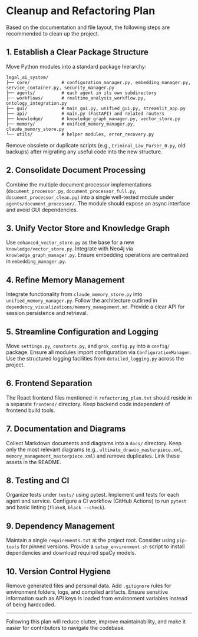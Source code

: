 # Cleanup and Refactoring Plan

Based on the documentation and file layout, the following steps are recommended to clean up the project.

## 1. Establish a Clear Package Structure

Move Python modules into a standard package hierarchy:

```
legal_ai_system/
├── core/            # configuration_manager.py, embedding_manager.py, service_container.py, security_manager.py
├── agents/          # each agent in its own subdirectory
├── workflows/       # realtime_analysis_workflow.py, ontology_integration.py
├── gui/             # main_gui.py, unified_gui.py, streamlit_app.py
├── api/             # main.py (FastAPI) and related routers
├── knowledge/       # knowledge_graph_manager.py, vector_store.py
├── memory/          # unified_memory_manager.py, claude_memory_store.py
└── utils/           # helper modules, error_recovery.py
```

Remove obsolete or duplicate scripts (e.g., `Criminal_Law_Parser_0.py`, old backups) after migrating any useful code into the new structure.

## 2. Consolidate Document Processing

Combine the multiple document processor implementations (`document_processor.py`, `document_processor_full.py`, `document_processor_clean.py`) into a single well-tested module under `agents/document_processor/`. The module should expose an async interface and avoid GUI dependencies.

## 3. Unify Vector Store and Knowledge Graph

Use `enhanced_vector_store.py` as the base for a new `knowledge/vector_store.py`. Integrate with Neo4j via `knowledge_graph_manager.py`. Ensure embedding operations are centralized in `embedding_manager.py`.

## 4. Refine Memory Management

Integrate functionality from `claude_memory_store.py` into `unified_memory_manager.py`. Follow the architecture outlined in `dependency_visualizations/memory_management.md`. Provide a clear API for session persistence and retrieval.

## 5. Streamline Configuration and Logging

Move `settings.py`, `constants.py`, and `grok_config.py` into a `config/` package. Ensure all modules import configuration via `ConfigurationManager`. Use the structured logging facilities from `detailed_logging.py` across the project.

## 6. Frontend Separation

The React frontend files mentioned in `refactoring_plan.txt` should reside in a separate `frontend/` directory. Keep backend code independent of frontend build tools.

## 7. Documentation and Diagrams

Collect Markdown documents and diagrams into a `docs/` directory. Keep only the most relevant diagrams (e.g., `ultimate_drawio_masterpiece.xml`, `memory_management_masterpiece.xml`) and remove duplicates. Link these assets in the README.

## 8. Testing and CI

Organize tests under `tests/` using pytest. Implement unit tests for each agent and service. Configure a CI workflow (GitHub Actions) to run `pytest` and basic linting (`flake8`, `black --check`).

## 9. Dependency Management

Maintain a single `requirements.txt` at the project root. Consider using `pip-tools` for pinned versions. Provide a `setup_environment.sh` script to install dependencies and download required spaCy models.

## 10. Version Control Hygiene

Remove generated files and personal data. Add `.gitignore` rules for environment folders, logs, and compiled artifacts. Ensure sensitive information such as API keys is loaded from environment variables instead of being hardcoded.

---

Following this plan will reduce clutter, improve maintainability, and make it easier for contributors to navigate the codebase.
